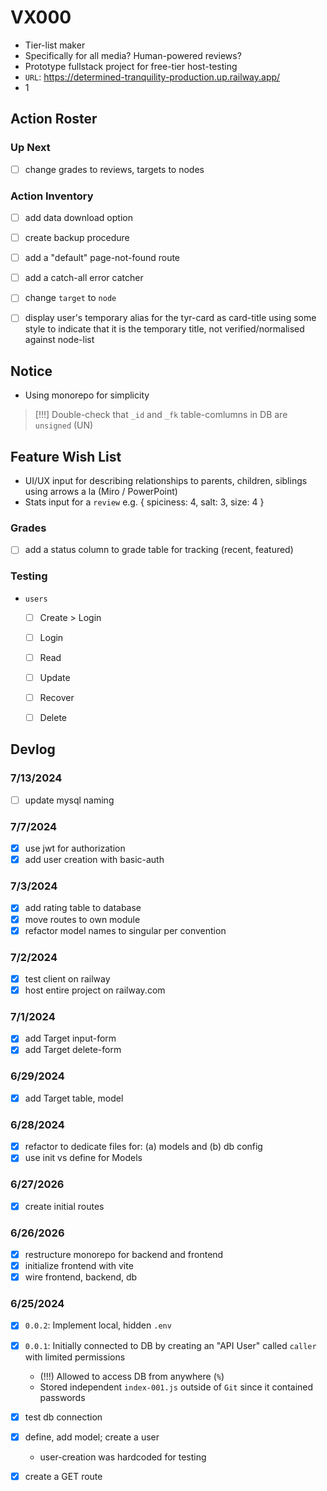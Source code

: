 




# VX000
- Tier-list maker
- Specifically for all media? Human-powered reviews?
- Prototype fullstack project for free-tier host-testing
- `URL`: https://determined-tranquility-production.up.railway.app/
- 1





## Action Roster

### Up Next
- [ ] change grades to reviews, targets to nodes

### Action Inventory
- [ ] add data download option
- [ ] create backup procedure
- [ ] add a "default" page-not-found route
- [ ] add a catch-all error catcher
- [ ] change `target` to `node`
- [ ] display user's temporary alias for the tyr-card as card-title using some style to indicate that it is the temporary title, not verified/normalised against node-list


## Notice
- Using monorepo for simplicity
> [!!!] Double-check that `_id` and `_fk` table-comlumns in DB are `unsigned` (UN)





## Feature Wish List
- UI/UX input for describing relationships to parents, children, siblings using arrows a la (Miro / PowerPoint)
- Stats input for a `review` e.g. { spiciness: 4, salt: 3, size: 4 }

### Grades
- [ ] add a status column to grade table for tracking (recent, featured)



### Testing
- `users`
    - [ ] Create > Login
    - [ ] Login
    - [ ] Read
    - [ ] Update
    - [ ] Recover
    - [ ] Delete



## Devlog

### 7/13/2024
- [ ] update mysql naming

### 7/7/2024
- [X] use jwt for authorization
- [x] add user creation with basic-auth

### 7/3/2024
- [x] add rating table to database
- [x] move routes to own module
- [x] refactor model names to singular per convention

### 7/2/2024
- [x] test client on railway
- [x] host entire project on railway.com

### 7/1/2024
- [x] add Target input-form
- [x] add Target delete-form

### 6/29/2024
- [x] add Target table, model

### 6/28/2024
- [x] refactor to dedicate files for: (a) models and (b) db config
- [x] use init vs define for Models

### 6/27/2026
- [x] create initial routes

### 6/26/2026
- [x] restructure monorepo for backend and frontend
- [x] initialize frontend with vite
- [x] wire frontend, backend, db

### 6/25/2024
- [x] `0.0.2`: Implement local, hidden `.env`
- [x] `0.0.1`: Initially connected to DB by creating an "API User" called `caller` with limited permissions
    - (!!!) Allowed to access DB from anywhere (`%`)
    - Stored independent `index-001.js` outside of `Git` since it contained passwords
- [x] test db connection
- [x] define, add model; create a user
    - user-creation was hardcoded for testing
- [x] create a GET route












